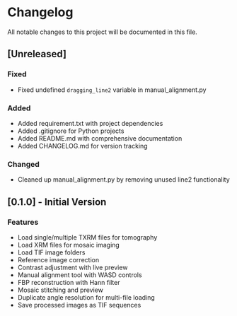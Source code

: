 # Changelog

All notable changes to this project will be documented in this file.

## [Unreleased]

### Fixed
- Fixed undefined `dragging_line2` variable in manual_alignment.py

### Added
- Added requirement.txt with project dependencies
- Added .gitignore for Python projects
- Added README.md with comprehensive documentation
- Added CHANGELOG.md for version tracking

### Changed
- Cleaned up manual_alignment.py by removing unused line2 functionality

## [0.1.0] - Initial Version

### Features
- Load single/multiple TXRM files for tomography
- Load XRM files for mosaic imaging
- Load TIF image folders
- Reference image correction
- Contrast adjustment with live preview
- Manual alignment tool with WASD controls
- FBP reconstruction with Hann filter
- Mosaic stitching and preview
- Duplicate angle resolution for multi-file loading
- Save processed images as TIF sequences
